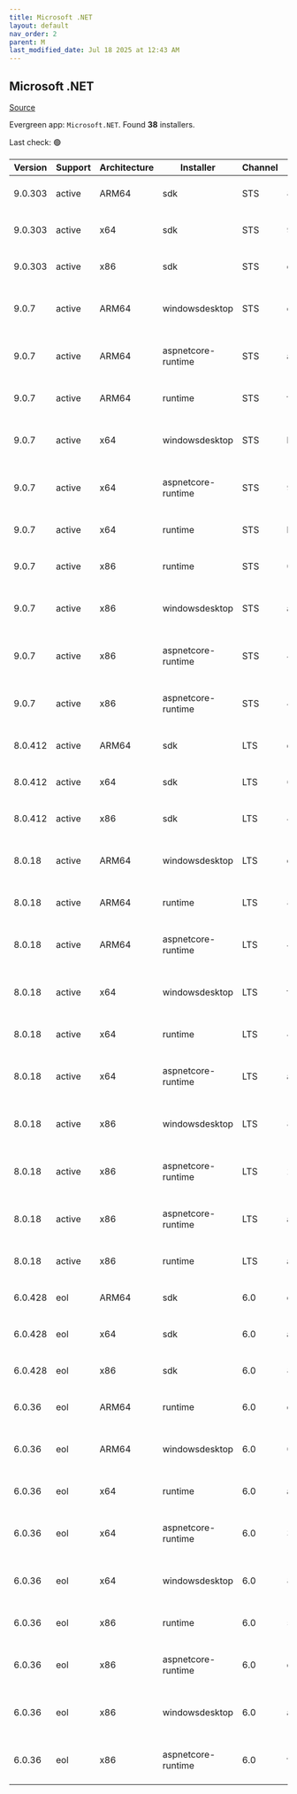 ```yaml
---
title: Microsoft .NET
layout: default
nav_order: 2
parent: M
last_modified_date: Jul 18 2025 at 12:43 AM
---
```


## Microsoft .NET

[Source](https://dotnet.microsoft.com/download/)

Evergreen app: `Microsoft.NET`. Found **38** installers.

Last check: 🟢

| Version | Support | Architecture | Installer          | Channel | Sha512                                                                                                                           | Type | URI                                                                                                                                                                                                                          |
| ------- | ------- | ------------ | ------------------ | ------- | -------------------------------------------------------------------------------------------------------------------------------- | ---- | ---------------------------------------------------------------------------------------------------------------------------------------------------------------------------------------------------------------------------- |
| 9.0.303 | active  | ARM64        | sdk                | STS     | 83245a1cd4a46c7240e057251c42132139e275b7bc932644a56f390933ef1816dc64fde63ae6376ba62f178058a67ebcabda55aae636179afcb02ff162234845 | exe  | [https://builds.dotnet.microsoft.com/dotnet/Sdk/9.0.303/dotnet-sdk-9.0.303-win-arm64.exe](https://builds.dotnet.microsoft.com/dotnet/Sdk/9.0.303/dotnet-sdk-9.0.303-win-arm64.exe)                                           |
| 9.0.303 | active  | x64          | sdk                | STS     | 96653bd5906362e28bdcd35c9a997ef0c34dc0e26e79ab62f5266a2b619ad3d00824dc88de0ae61cbe96f5f2ab86012fac968a85868161b8583881b632cd12af | exe  | [https://builds.dotnet.microsoft.com/dotnet/Sdk/9.0.303/dotnet-sdk-9.0.303-win-x64.exe](https://builds.dotnet.microsoft.com/dotnet/Sdk/9.0.303/dotnet-sdk-9.0.303-win-x64.exe)                                               |
| 9.0.303 | active  | x86          | sdk                | STS     | c126b2b78b68b68843fecb197a3bb5592b57befd29729977689d11da80bf9356feefd3705c664578e1c7e5d554b060c3d1d8b1b3434837b562d524a1662085ac | exe  | [https://builds.dotnet.microsoft.com/dotnet/Sdk/9.0.303/dotnet-sdk-9.0.303-win-x86.exe](https://builds.dotnet.microsoft.com/dotnet/Sdk/9.0.303/dotnet-sdk-9.0.303-win-x86.exe)                                               |
| 9.0.7   | active  | ARM64        | windowsdesktop     | STS     | e1fe0537a073914951d1c34e1b8e4d676ab9537b947b33dde054481c0325d7e364362079b5d1ee4af9896f232db2d0eccc60a06df163e76d5b7cd6bb17df6686 | exe  | [https://builds.dotnet.microsoft.com/dotnet/WindowsDesktop/9.0.7/windowsdesktop-runtime-9.0.7-win-arm64.exe](https://builds.dotnet.microsoft.com/dotnet/WindowsDesktop/9.0.7/windowsdesktop-runtime-9.0.7-win-arm64.exe)     |
| 9.0.7   | active  | ARM64        | aspnetcore-runtime | STS     | a74a03f39f2e24c89dd93aef340bfdc8e09f73627d017ba7af6b45060862b175f9adf4e227d8c510a8a38095bc1596261cbe120e6efc917742adf93a388d9ca2 | exe  | [https://builds.dotnet.microsoft.com/dotnet/aspnetcore/Runtime/9.0.7/aspnetcore-runtime-9.0.7-win-arm64.exe](https://builds.dotnet.microsoft.com/dotnet/aspnetcore/Runtime/9.0.7/aspnetcore-runtime-9.0.7-win-arm64.exe)     |
| 9.0.7   | active  | ARM64        | runtime            | STS     | f7be49bc64c6ced107621367a9d98305dbc39afefad1537104db7a8d533eeb40a8f57fdd2f03daac7512dbee8c501cfe68ccde84186c8b0238a989bb91f7817e | exe  | [https://builds.dotnet.microsoft.com/dotnet/Runtime/9.0.7/dotnet-runtime-9.0.7-win-arm64.exe](https://builds.dotnet.microsoft.com/dotnet/Runtime/9.0.7/dotnet-runtime-9.0.7-win-arm64.exe)                                   |
| 9.0.7   | active  | x64          | windowsdesktop     | STS     | b8c565d401aa1ed0ac8e531660e7b67dce481af7f9113816852a24fbc5ed06210787ebb8a47e576b57a8cd746279c2203569d11b2b4affe66ee0f80e26c64ae6 | exe  | [https://builds.dotnet.microsoft.com/dotnet/WindowsDesktop/9.0.7/windowsdesktop-runtime-9.0.7-win-x64.exe](https://builds.dotnet.microsoft.com/dotnet/WindowsDesktop/9.0.7/windowsdesktop-runtime-9.0.7-win-x64.exe)         |
| 9.0.7   | active  | x64          | aspnetcore-runtime | STS     | 9da921bf5582d6c65ce8048c517b501096f75d432b393e9f044eb78d8e6b83f79dd00cd79a13812339e7e64281302430863c91eefe7d48f5c2e616b3421d3c8b | exe  | [https://builds.dotnet.microsoft.com/dotnet/aspnetcore/Runtime/9.0.7/aspnetcore-runtime-9.0.7-win-x64.exe](https://builds.dotnet.microsoft.com/dotnet/aspnetcore/Runtime/9.0.7/aspnetcore-runtime-9.0.7-win-x64.exe)         |
| 9.0.7   | active  | x64          | runtime            | STS     | b62882656b63edd10e8fa4f44d8a67f2265991bb7eb5c614c7d87548802adfce034795a5bb17e0705343151e6f99c5be3104926f1aa5d1a6fa22279de0c08518 | exe  | [https://builds.dotnet.microsoft.com/dotnet/Runtime/9.0.7/dotnet-runtime-9.0.7-win-x64.exe](https://builds.dotnet.microsoft.com/dotnet/Runtime/9.0.7/dotnet-runtime-9.0.7-win-x64.exe)                                       |
| 9.0.7   | active  | x86          | runtime            | STS     | 09e200897e8260aec4e5984e49aa27ea8bc2e0b12576df55a4c753a415f61b28f5e6c28c411f5e316ef49ec256079adc0ca6ff407f51363bb17009420dfbb137 | exe  | [https://builds.dotnet.microsoft.com/dotnet/Runtime/9.0.7/dotnet-runtime-9.0.7-win-x86.exe](https://builds.dotnet.microsoft.com/dotnet/Runtime/9.0.7/dotnet-runtime-9.0.7-win-x86.exe)                                       |
| 9.0.7   | active  | x86          | windowsdesktop     | STS     | a73bed11192173204263e12efa0ae1892f0768f3bc6230a06c9cb3d418c8edfbf17b1d92423d7606d6ce0849bc6d0e13c28210ee39fd7c4167e5f457df24c84f | exe  | [https://builds.dotnet.microsoft.com/dotnet/WindowsDesktop/9.0.7/windowsdesktop-runtime-9.0.7-win-x86.exe](https://builds.dotnet.microsoft.com/dotnet/WindowsDesktop/9.0.7/windowsdesktop-runtime-9.0.7-win-x86.exe)         |
| 9.0.7   | active  | x86          | aspnetcore-runtime | STS     | 48aa3c9f8b7741299811372c42ffb1dfb73a80456c5cc2a6e6f649f04706007df764cde42b2a237aeccfa41c39321cc5a6a67bcffc23b4bf95dcb20f5ded0c1a | exe  | [https://builds.dotnet.microsoft.com/dotnet/aspnetcore/Runtime/9.0.7/aspnetcore-runtime-9.0.7-win-x86.exe](https://builds.dotnet.microsoft.com/dotnet/aspnetcore/Runtime/9.0.7/aspnetcore-runtime-9.0.7-win-x86.exe)         |
| 9.0.7   | active  | x86          | aspnetcore-runtime | STS     | 4c26a2d2c23679605dc519075830416fe96204804bdb9bd3f2e2cac786a80645fba528f5bb0432fa19b2f6a3e5d618bea833bfe859200eee099c3a728402dcf2 | exe  | [https://builds.dotnet.microsoft.com/dotnet/aspnetcore/Runtime/9.0.7/dotnet-hosting-9.0.7-win.exe](https://builds.dotnet.microsoft.com/dotnet/aspnetcore/Runtime/9.0.7/dotnet-hosting-9.0.7-win.exe)                         |
| 8.0.412 | active  | ARM64        | sdk                | LTS     | d990abb280d3b084988329351ba75f278a84d513e7684cc3a4f1a020b9ca4b5645c3ccb59d5d805e729622555d26101fa5a3db3f493c78f884b8065dbe06a6b3 | exe  | [https://builds.dotnet.microsoft.com/dotnet/Sdk/8.0.412/dotnet-sdk-8.0.412-win-arm64.exe](https://builds.dotnet.microsoft.com/dotnet/Sdk/8.0.412/dotnet-sdk-8.0.412-win-arm64.exe)                                           |
| 8.0.412 | active  | x64          | sdk                | LTS     | 6218d166dba2217e80d8a9cce727a730d1dc4b82d3944ad59b2780ea885204317bde7dbcb1453267df5a19ef2477fadadfb7061e90bfc5a9c8c8c92133ea5151 | exe  | [https://builds.dotnet.microsoft.com/dotnet/Sdk/8.0.412/dotnet-sdk-8.0.412-win-x64.exe](https://builds.dotnet.microsoft.com/dotnet/Sdk/8.0.412/dotnet-sdk-8.0.412-win-x64.exe)                                               |
| 8.0.412 | active  | x86          | sdk                | LTS     | 4ec479128895a88192cd51f7536fa62d708678f7b460705654bcb4429ec881867524da51afce03ee73f3b84ff6f5684722942a4273195cf203dfd98a0f25c45d | exe  | [https://builds.dotnet.microsoft.com/dotnet/Sdk/8.0.412/dotnet-sdk-8.0.412-win-x86.exe](https://builds.dotnet.microsoft.com/dotnet/Sdk/8.0.412/dotnet-sdk-8.0.412-win-x86.exe)                                               |
| 8.0.18  | active  | ARM64        | windowsdesktop     | LTS     | d25a92a7a2d06f320b201a5ea58dd3f149fa97f016a8af36d80c6d90e856cf3799656cd1909bd9c46bd3cae3637bf3c68f63013a9545ac943ec4101ccb2acad0 | exe  | [https://builds.dotnet.microsoft.com/dotnet/WindowsDesktop/8.0.18/windowsdesktop-runtime-8.0.18-win-arm64.exe](https://builds.dotnet.microsoft.com/dotnet/WindowsDesktop/8.0.18/windowsdesktop-runtime-8.0.18-win-arm64.exe) |
| 8.0.18  | active  | ARM64        | runtime            | LTS     | 87d5fedbb4812f26ad3a62df874aff2af397a9cf6a85db8dbef082830feac683cbc45dc4bdfb028afd0f86d3271aa2eb849053801ab435f4e46136030d77d789 | exe  | [https://builds.dotnet.microsoft.com/dotnet/Runtime/8.0.18/dotnet-runtime-8.0.18-win-arm64.exe](https://builds.dotnet.microsoft.com/dotnet/Runtime/8.0.18/dotnet-runtime-8.0.18-win-arm64.exe)                               |
| 8.0.18  | active  | ARM64        | aspnetcore-runtime | LTS     | 4f2f2755c731d59ab484b8631b38c48c286a5b602f656161747f86e32af01416db738340fbb7a79286046140f8d944a6f43bb6411c444cce71dcb3fe124135b8 | exe  | [https://builds.dotnet.microsoft.com/dotnet/aspnetcore/Runtime/8.0.18/aspnetcore-runtime-8.0.18-win-arm64.exe](https://builds.dotnet.microsoft.com/dotnet/aspnetcore/Runtime/8.0.18/aspnetcore-runtime-8.0.18-win-arm64.exe) |
| 8.0.18  | active  | x64          | windowsdesktop     | LTS     | fd6b4ae532e7106a0faa82aff67321920fdd123ad23a7c6b3a6ce9d55e81a4557c262f11e0e60a3e27114c001ce02f6e6c4c6acc5bf7c0426bead43218155444 | exe  | [https://builds.dotnet.microsoft.com/dotnet/WindowsDesktop/8.0.18/windowsdesktop-runtime-8.0.18-win-x64.exe](https://builds.dotnet.microsoft.com/dotnet/WindowsDesktop/8.0.18/windowsdesktop-runtime-8.0.18-win-x64.exe)     |
| 8.0.18  | active  | x64          | runtime            | LTS     | 4bddf4af2637d06ca978631c89044567f76b3e806c8f3c77224a2e7fd34fcdc7a8732473e90457d73e71ad1ee1146a2d3b4168d39238acb30938145328d524d8 | exe  | [https://builds.dotnet.microsoft.com/dotnet/Runtime/8.0.18/dotnet-runtime-8.0.18-win-x64.exe](https://builds.dotnet.microsoft.com/dotnet/Runtime/8.0.18/dotnet-runtime-8.0.18-win-x64.exe)                                   |
| 8.0.18  | active  | x64          | aspnetcore-runtime | LTS     | a11332bf03d43cf0e023ab1a31d08e9c9d26539b449ee6d0130bf8c9f76edc42c93533e29663fff80f5edb62be9f3b4507a070c74f68b46e2ee06f83635c6bd4 | exe  | [https://builds.dotnet.microsoft.com/dotnet/aspnetcore/Runtime/8.0.18/aspnetcore-runtime-8.0.18-win-x64.exe](https://builds.dotnet.microsoft.com/dotnet/aspnetcore/Runtime/8.0.18/aspnetcore-runtime-8.0.18-win-x64.exe)     |
| 8.0.18  | active  | x86          | windowsdesktop     | LTS     | 8104111795565cdeeefca8fe1caa42476645286052c26f2de80d7a8ff0f796e371dd8509077bcb911e3b38845fe0cd3a23a1cb85ef2a9249444fabcf1c8defb0 | exe  | [https://builds.dotnet.microsoft.com/dotnet/WindowsDesktop/8.0.18/windowsdesktop-runtime-8.0.18-win-x86.exe](https://builds.dotnet.microsoft.com/dotnet/WindowsDesktop/8.0.18/windowsdesktop-runtime-8.0.18-win-x86.exe)     |
| 8.0.18  | active  | x86          | aspnetcore-runtime | LTS     | 262e5ee7afbe75ecb71afce32b31205714feafdd2f37d8996b2d65a8bb455fd6883ea8ebe4893f42f317e039e8acea0a2c80782c3a0f4727955f709863cc0409 | exe  | [https://builds.dotnet.microsoft.com/dotnet/aspnetcore/Runtime/8.0.18/aspnetcore-runtime-8.0.18-win-x86.exe](https://builds.dotnet.microsoft.com/dotnet/aspnetcore/Runtime/8.0.18/aspnetcore-runtime-8.0.18-win-x86.exe)     |
| 8.0.18  | active  | x86          | aspnetcore-runtime | LTS     | a06830385a5f00bef080500736c2d6b9d819b9bee2d81fccb78c4819a0a0063997dbab8ae95de00b39e43de34a8b726549b62f193ccf8e4fa7c55a50f92486b2 | exe  | [https://builds.dotnet.microsoft.com/dotnet/aspnetcore/Runtime/8.0.18/dotnet-hosting-8.0.18-win.exe](https://builds.dotnet.microsoft.com/dotnet/aspnetcore/Runtime/8.0.18/dotnet-hosting-8.0.18-win.exe)                     |
| 8.0.18  | active  | x86          | runtime            | LTS     | a7602ac6e9c6a1a104f5309c436497dd6937ab15d922291d6945d6a4fb04693eb129710d7f68404f0521f395fcc83e4686a3a81686a2e3ceb1e2278d58386140 | exe  | [https://builds.dotnet.microsoft.com/dotnet/Runtime/8.0.18/dotnet-runtime-8.0.18-win-x86.exe](https://builds.dotnet.microsoft.com/dotnet/Runtime/8.0.18/dotnet-runtime-8.0.18-win-x86.exe)                                   |
| 6.0.428 | eol     | ARM64        | sdk                | 6.0     | cbeea2c4406dddadf0cfcf71b08400d18ad7f732f7de9d0c3830eb1963dd844a25c9d1b143879e03ccb43ad79c560ef3978276381c8a098cc8530fbe7e8c7fbc | exe  | [https://builds.dotnet.microsoft.com/dotnet/Sdk/6.0.428/dotnet-sdk-6.0.428-win-arm64.exe](https://builds.dotnet.microsoft.com/dotnet/Sdk/6.0.428/dotnet-sdk-6.0.428-win-arm64.exe)                                           |
| 6.0.428 | eol     | x64          | sdk                | 6.0     | a6706b5c03187922e92fa9307b155255139546d081bf1623faff496035eb707440f13c21798aae06fe8fcfeadcfa046c8606dd452db92e5ed48e2005eb421842 | exe  | [https://builds.dotnet.microsoft.com/dotnet/Sdk/6.0.428/dotnet-sdk-6.0.428-win-x64.exe](https://builds.dotnet.microsoft.com/dotnet/Sdk/6.0.428/dotnet-sdk-6.0.428-win-x64.exe)                                               |
| 6.0.428 | eol     | x86          | sdk                | 6.0     | 873919c467377229cffc856a6ad14dde80bcc3d05546f7c8843e61f72e9b208fb88e26ec4591cbf9166c181608864dce685b445355ed14e573e0cba42ced8c7d | exe  | [https://builds.dotnet.microsoft.com/dotnet/Sdk/6.0.428/dotnet-sdk-6.0.428-win-x86.exe](https://builds.dotnet.microsoft.com/dotnet/Sdk/6.0.428/dotnet-sdk-6.0.428-win-x86.exe)                                               |
| 6.0.36  | eol     | ARM64        | runtime            | 6.0     | c30e4655a4548d2e27fa09711e085828775aa4fdcab0ba1b71923430342c49b54d91fe929d07ff15f777f86b7697d03bd666674f6745673d6b53aa2bb49d1228 | exe  | [https://builds.dotnet.microsoft.com/dotnet/Runtime/6.0.36/dotnet-runtime-6.0.36-win-arm64.exe](https://builds.dotnet.microsoft.com/dotnet/Runtime/6.0.36/dotnet-runtime-6.0.36-win-arm64.exe)                               |
| 6.0.36  | eol     | ARM64        | windowsdesktop     | 6.0     | 0d5fd97a305960851ff8527a7db65fadae661411d7a9b6e8dd972180cffce7bfa1b842db2baf1b8affd1843d317a2d640ab465a5876177505a34c75aa4631d66 | exe  | [https://builds.dotnet.microsoft.com/dotnet/WindowsDesktop/6.0.36/windowsdesktop-runtime-6.0.36-win-arm64.exe](https://builds.dotnet.microsoft.com/dotnet/WindowsDesktop/6.0.36/windowsdesktop-runtime-6.0.36-win-arm64.exe) |
| 6.0.36  | eol     | x64          | runtime            | 6.0     | a8e493587d741dfc5ab3aeb548e8abae1bc180dfa28cc0aa4ddaf159bdd990644a97d5e987a17e25def1a41947938b0fabcfe35cf9d81df29b2619b54ec3a86c | exe  | [https://builds.dotnet.microsoft.com/dotnet/Runtime/6.0.36/dotnet-runtime-6.0.36-win-x64.exe](https://builds.dotnet.microsoft.com/dotnet/Runtime/6.0.36/dotnet-runtime-6.0.36-win-x64.exe)                                   |
| 6.0.36  | eol     | x64          | aspnetcore-runtime | 6.0     | 339731656db435c1f1aa375f90537f7509a8129f9501fbdba16e85a120ea1c5cb0b193fff171dcb4d9744d5b6a5a0eea1d2128a28cbbf637a68e4c3422ffc53e | exe  | [https://builds.dotnet.microsoft.com/dotnet/aspnetcore/Runtime/6.0.36/aspnetcore-runtime-6.0.36-win-x64.exe](https://builds.dotnet.microsoft.com/dotnet/aspnetcore/Runtime/6.0.36/aspnetcore-runtime-6.0.36-win-x64.exe)     |
| 6.0.36  | eol     | x64          | windowsdesktop     | 6.0     | 86fa63997e7e0dc6f3bf609e00880388dcf8d985c8f6417d07ebbbb1ecc957bf90214c8ff93f559a0e762b5626ba8c56c581f4d506aa4de7555f9792c2da254d | exe  | [https://builds.dotnet.microsoft.com/dotnet/WindowsDesktop/6.0.36/windowsdesktop-runtime-6.0.36-win-x64.exe](https://builds.dotnet.microsoft.com/dotnet/WindowsDesktop/6.0.36/windowsdesktop-runtime-6.0.36-win-x64.exe)     |
| 6.0.36  | eol     | x86          | runtime            | 6.0     | 53b3ad92bdb61478b3c96d85c6c54edfdb472da33c44f9d173ee309bbb92c67fd089c2cd10249c9562118876d033e0d55794eb98ef3641c1532bb5a42926a4a8 | exe  | [https://builds.dotnet.microsoft.com/dotnet/Runtime/6.0.36/dotnet-runtime-6.0.36-win-x86.exe](https://builds.dotnet.microsoft.com/dotnet/Runtime/6.0.36/dotnet-runtime-6.0.36-win-x86.exe)                                   |
| 6.0.36  | eol     | x86          | aspnetcore-runtime | 6.0     | dbd5029cdaa86ca5cf65e25a0e7ef1746150f90651ccfdccef1a8bf7e415524950273abd073c33c1865586e8b172852972a5d3b25cffaea5c2facd3a5e05512f | exe  | [https://builds.dotnet.microsoft.com/dotnet/aspnetcore/Runtime/6.0.36/aspnetcore-runtime-6.0.36-win-x86.exe](https://builds.dotnet.microsoft.com/dotnet/aspnetcore/Runtime/6.0.36/aspnetcore-runtime-6.0.36-win-x86.exe)     |
| 6.0.36  | eol     | x86          | windowsdesktop     | 6.0     | a18351aabfe1590e58af79e57ac2414254ba80cb7a1fef19545a6b8418575c735fc1dc164c3c7fed426c4698f099991487fa4f443bab93afd41d1563845fbcf4 | exe  | [https://builds.dotnet.microsoft.com/dotnet/WindowsDesktop/6.0.36/windowsdesktop-runtime-6.0.36-win-x86.exe](https://builds.dotnet.microsoft.com/dotnet/WindowsDesktop/6.0.36/windowsdesktop-runtime-6.0.36-win-x86.exe)     |
| 6.0.36  | eol     | x86          | aspnetcore-runtime | 6.0     | f2d20a6dc4fd1d923d06838ad118ea5c2aecefdee0004af00db78f2e82a1046d0d8a7872c84d3f5e5a3802ab7d087148eb879c2ebe3fc3a81ca0f1c0f5d64690 | exe  | [https://builds.dotnet.microsoft.com/dotnet/aspnetcore/Runtime/6.0.36/dotnet-hosting-6.0.36-win.exe](https://builds.dotnet.microsoft.com/dotnet/aspnetcore/Runtime/6.0.36/dotnet-hosting-6.0.36-win.exe)                     |
